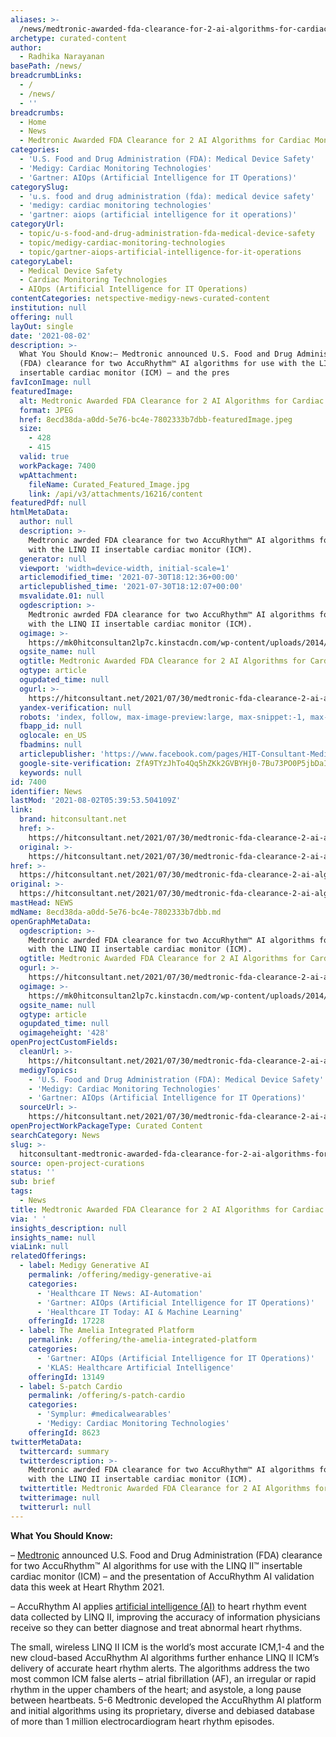 ```yaml
---
aliases: >-
  /news/medtronic-awarded-fda-clearance-for-2-ai-algorithms-for-cardiac-monitoring
archetype: curated-content
author:
  - Radhika Narayanan
basePath: /news/
breadcrumbLinks:
  - /
  - /news/
  - ''
breadcrumbs:
  - Home
  - News
  - Medtronic Awarded FDA Clearance for 2 AI Algorithms for Cardiac Monitoring
categories:
  - 'U.S. Food and Drug Administration (FDA): Medical Device Safety'
  - 'Medigy: Cardiac Monitoring Technologies'
  - 'Gartner: AIOps (Artificial Intelligence for IT Operations)'
categorySlug:
  - 'u.s. food and drug administration (fda): medical device safety'
  - 'medigy: cardiac monitoring technologies'
  - 'gartner: aiops (artificial intelligence for it operations)'
categoryUrl:
  - topic/u-s-food-and-drug-administration-fda-medical-device-safety
  - topic/medigy-cardiac-monitoring-technologies
  - topic/gartner-aiops-artificial-intelligence-for-it-operations
categoryLabel:
  - Medical Device Safety
  - Cardiac Monitoring Technologies
  - AIOps (Artificial Intelligence for IT Operations)
contentCategories: netspective-medigy-news-curated-content
institution: null
offering: null
layOut: single
date: '2021-08-02'
description: >-
  What You Should Know:– Medtronic announced U.S. Food and Drug Administration
  (FDA) clearance for two AccuRhythm™ AI algorithms for use with the LINQ II™
  insertable cardiac monitor (ICM) – and the pres
favIconImage: null
featuredImage:
  alt: Medtronic Awarded FDA Clearance for 2 AI Algorithms for Cardiac Monitoring
  format: JPEG
  href: 8ecd38da-a0dd-5e76-bc4e-7802333b7dbb-featuredImage.jpeg
  size:
    - 428
    - 415
  valid: true
  workPackage: 7400
  wpAttachment:
    fileName: Curated_Featured_Image.jpg
    link: /api/v3/attachments/16216/content
featuredPdf: null
htmlMetaData:
  author: null
  description: >-
    Medtronic awrded FDA clearance for two AccuRhythm™ AI algorithms for use
    with the LINQ II insertable cardiac monitor (ICM).
  generator: null
  viewport: 'width=device-width, initial-scale=1'
  articlemodified_time: '2021-07-30T18:12:36+00:00'
  articlepublished_time: '2021-07-30T18:12:07+00:00'
  msvalidate.01: null
  ogdescription: >-
    Medtronic awrded FDA clearance for two AccuRhythm™ AI algorithms for use
    with the LINQ II insertable cardiac monitor (ICM).
  ogimage: >-
    https://mk0hitconsultan2lp7c.kinstacdn.com/wp-content/uploads/2014/06/medtronic.jpg
  ogsite_name: null
  ogtitle: Medtronic Awarded FDA Clearance for 2 AI Algorithms for Cardiac Monitoring
  ogtype: article
  ogupdated_time: null
  ogurl: >-
    https://hitconsultant.net/2021/07/30/medtronic-fda-clearance-2-ai-algorithms/
  yandex-verification: null
  robots: 'index, follow, max-image-preview:large, max-snippet:-1, max-video-preview:-1'
  fbapp_id: null
  oglocale: en_US
  fbadmins: null
  articlepublisher: 'https://www.facebook.com/pages/HIT-Consultant-Media/302199219847409'
  google-site-verification: ZfA9TYzJhTo4Qq5hZKk2GVBYHj0-7Bu73PO0P5jbDaI
  keywords: null
id: 7400
identifier: News
lastMod: '2021-08-02T05:39:53.504109Z'
link:
  brand: hitconsultant.net
  href: >-
    https://hitconsultant.net/2021/07/30/medtronic-fda-clearance-2-ai-algorithms/#.YQeDw45KhPY
  original: >-
    https://hitconsultant.net/2021/07/30/medtronic-fda-clearance-2-ai-algorithms/#.YQeDw45KhPY
href: >-
  https://hitconsultant.net/2021/07/30/medtronic-fda-clearance-2-ai-algorithms/#.YQeDw45KhPY
original: >-
  https://hitconsultant.net/2021/07/30/medtronic-fda-clearance-2-ai-algorithms/#.YQeDw45KhPY
mastHead: NEWS
mdName: 8ecd38da-a0dd-5e76-bc4e-7802333b7dbb.md
openGraphMetaData:
  ogdescription: >-
    Medtronic awrded FDA clearance for two AccuRhythm™ AI algorithms for use
    with the LINQ II insertable cardiac monitor (ICM).
  ogtitle: Medtronic Awarded FDA Clearance for 2 AI Algorithms for Cardiac Monitoring
  ogurl: >-
    https://hitconsultant.net/2021/07/30/medtronic-fda-clearance-2-ai-algorithms/
  ogimage: >-
    https://mk0hitconsultan2lp7c.kinstacdn.com/wp-content/uploads/2014/06/medtronic.jpg
  ogsite_name: null
  ogtype: article
  ogupdated_time: null
  ogimageheight: '428'
openProjectCustomFields:
  cleanUrl: >-
    https://hitconsultant.net/2021/07/30/medtronic-fda-clearance-2-ai-algorithms/#.YQeDw45KhPY
  medigyTopics:
    - 'U.S. Food and Drug Administration (FDA): Medical Device Safety'
    - 'Medigy: Cardiac Monitoring Technologies'
    - 'Gartner: AIOps (Artificial Intelligence for IT Operations)'
  sourceUrl: >-
    https://hitconsultant.net/2021/07/30/medtronic-fda-clearance-2-ai-algorithms/#.YQeDw45KhPY
openProjectWorkPackageType: Curated Content
searchCategory: News
slug: >-
  hitconsultant-medtronic-awarded-fda-clearance-for-2-ai-algorithms-for-cardiac-monitoring
source: open-project-curations
status: ''
sub: brief
tags:
  - News
title: Medtronic Awarded FDA Clearance for 2 AI Algorithms for Cardiac Monitoring
via: ' '
insights_description: null
insights_name: null
viaLink: null
relatedOfferings:
  - label: Medigy Generative AI
    permalink: /offering/medigy-generative-ai
    categories:
      - 'Healthcare IT News: AI-Automation'
      - 'Gartner: AIOps (Artificial Intelligence for IT Operations)'
      - 'Healthcare IT Today: AI & Machine Learning'
    offeringId: 17228
  - label: The Amelia Integrated Platform
    permalink: /offering/the-amelia-integrated-platform
    categories:
      - 'Gartner: AIOps (Artificial Intelligence for IT Operations)'
      - 'KLAS: Healthcare Artificial Intelligence'
    offeringId: 13149
  - label: S-patch Cardio
    permalink: /offering/s-patch-cardio
    categories:
      - 'Symplur: #medicalwearables'
      - 'Medigy: Cardiac Monitoring Technologies'
    offeringId: 8623
twitterMetaData:
  twittercard: summary
  twitterdescription: >-
    Medtronic awrded FDA clearance for two AccuRhythm™ AI algorithms for use
    with the LINQ II insertable cardiac monitor (ICM).
  twittertitle: Medtronic Awarded FDA Clearance for 2 AI Algorithms for Cardiac Monitoring
  twitterimage: null
  twitterurl: null
---
```

<p><strong>What You Should Know:</strong></p><p>– <a href="https://www.medtronic.com/us-en/index.html">Medtronic</a> announced U.S. Food and Drug Administration (FDA) clearance for two AccuRhythm™ AI algorithms for use with the LINQ II™ insertable cardiac monitor (ICM) – and the presentation of AccuRhythm AI validation data this week at Heart Rhythm 2021.</p><p>– AccuRhythm AI applies <a href="https://hitconsultant.net/tag/artificial-intelligence/">artificial intelligence (AI)</a> to heart rhythm event data collected by LINQ II, improving the accuracy of information physicians receive so they can better diagnose and treat abnormal heart rhythms.</p><p>The small, wireless LINQ II ICM is the world’s most accurate ICM,1-4 and the new cloud-based AccuRhythm AI&nbsp;algorithms&nbsp;further enhance LINQ II ICM’s delivery of accurate heart rhythm alerts. The&nbsp;algorithms&nbsp;address the two most common ICM false alerts – atrial fibrillation (AF), an irregular or rapid rhythm in the upper chambers of the heart; and asystole, a long pause between heartbeats. 5-6&nbsp;Medtronic&nbsp;developed the AccuRhythm AI platform and initial&nbsp;algorithms&nbsp;using its proprietary, diverse and debiased database of more than 1 million electrocardiogram heart rhythm episodes.</p>